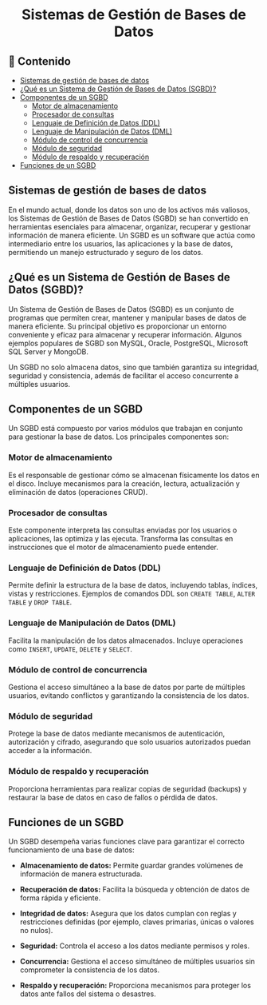 <h1 align="center">Sistemas de Gestión de Bases de Datos</h1>

<h2>📑 Contenido</h2>

- [Sistemas de gestión de bases de datos](#sistemas-de-gestión-de-bases-de-datos)
- [¿Qué es un Sistema de Gestión de Bases de Datos (SGBD)?](#qué-es-un-sistema-de-gestión-de-bases-de-datos-sgbd)
- [Componentes de un SGBD](#componentes-de-un-sgbd)
  - [Motor de almacenamiento](#motor-de-almacenamiento)
  - [Procesador de consultas](#procesador-de-consultas)
  - [Lenguaje de Definición de Datos (DDL)](#lenguaje-de-definición-de-datos-ddl)
  - [Lenguaje de Manipulación de Datos (DML)](#lenguaje-de-manipulación-de-datos-dml)
  - [Módulo de control de concurrencia](#módulo-de-control-de-concurrencia)
  - [Módulo de seguridad](#módulo-de-seguridad)
  - [Módulo de respaldo y recuperación](#módulo-de-respaldo-y-recuperación)
- [Funciones de un SGBD](#funciones-de-un-sgbd)

## Sistemas de gestión de bases de datos

En el mundo actual, donde los datos son uno de los activos más valiosos, los Sistemas de Gestión de Bases de Datos (SGBD) se han convertido en herramientas esenciales para almacenar, organizar, recuperar y gestionar información de manera eficiente. Un SGBD es un software que actúa como intermediario entre los usuarios, las aplicaciones y la base de datos, permitiendo un manejo estructurado y seguro de los datos.

## ¿Qué es un Sistema de Gestión de Bases de Datos (SGBD)?

Un Sistema de Gestión de Bases de Datos (SGBD) es un conjunto de programas que permiten crear, mantener y manipular bases de datos de manera eficiente. Su principal objetivo es proporcionar un entorno conveniente y eficaz para almacenar y recuperar información. Algunos ejemplos populares de SGBD son MySQL, Oracle, PostgreSQL, Microsoft SQL Server y MongoDB.

Un SGBD no solo almacena datos, sino que también garantiza su integridad, seguridad y consistencia, además de facilitar el acceso concurrente a múltiples usuarios.

## Componentes de un SGBD

Un SGBD está compuesto por varios módulos que trabajan en conjunto para gestionar la base de datos. Los principales componentes son:

### Motor de almacenamiento

Es el responsable de gestionar cómo se almacenan físicamente los datos en el disco. Incluye mecanismos para la creación, lectura, actualización y eliminación de datos (operaciones CRUD).

### Procesador de consultas

Este componente interpreta las consultas enviadas por los usuarios o aplicaciones, las optimiza y las ejecuta. Transforma las consultas en instrucciones que el motor de almacenamiento puede entender.

### Lenguaje de Definición de Datos (DDL)

Permite definir la estructura de la base de datos, incluyendo tablas, índices, vistas y restricciones. Ejemplos de comandos DDL son `CREATE TABLE`, `ALTER TABLE` y `DROP TABLE`.

### Lenguaje de Manipulación de Datos (DML)

Facilita la manipulación de los datos almacenados. Incluye operaciones como `INSERT`, `UPDATE`, `DELETE` y `SELECT`.

### Módulo de control de concurrencia

Gestiona el acceso simultáneo a la base de datos por parte de múltiples usuarios, evitando conflictos y garantizando la consistencia de los datos.

### Módulo de seguridad

Protege la base de datos mediante mecanismos de autenticación, autorización y cifrado, asegurando que solo usuarios autorizados puedan acceder a la información.

### Módulo de respaldo y recuperación

Proporciona herramientas para realizar copias de seguridad (backups) y restaurar la base de datos en caso de fallos o pérdida de datos.

## Funciones de un SGBD

Un SGBD desempeña varias funciones clave para garantizar el correcto funcionamiento de una base de datos:

- **Almacenamiento de datos:** Permite guardar grandes volúmenes de información de manera estructurada.

- **Recuperación de datos:** Facilita la búsqueda y obtención de datos de forma rápida y eficiente.

- **Integridad de datos:** Asegura que los datos cumplan con reglas y restricciones definidas (por ejemplo, claves primarias, únicas o valores no nulos).

- **Seguridad:** Controla el acceso a los datos mediante permisos y roles.

- **Concurrencia:** Gestiona el acceso simultáneo de múltiples usuarios sin comprometer la consistencia de los datos.

- **Respaldo y recuperación:** Proporciona mecanismos para proteger los datos ante fallos del sistema o desastres.
